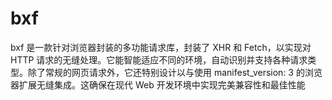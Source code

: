 # bxf
bxf 是一款针对浏览器封装的多功能请求库，封装了 XHR 和 Fetch，以实现对 HTTP 请求的无缝处理。它能智能适应不同的环境，自动识别并支持各种请求类型。除了常规的网页请求外，它还特别设计以与使用 manifest_version: 3 的浏览器扩展无缝集成。这确保在现代 Web 开发环境中实现完美兼容性和最佳性能
